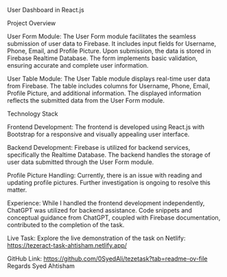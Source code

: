 User Dashboard in React.js

Project Overview

User Form Module:
The User Form module facilitates the seamless submission of user data to Firebase. It includes input fields for Username, Phone, Email, and Profile Picture. Upon submission, the data is stored in Firebase Realtime Database. The form implements basic validation, ensuring accurate and complete user information.

User Table Module:
The User Table module displays real-time user data from Firebase. The table includes columns for Username, Phone, Email, Profile Picture, and additional information. The displayed information reflects the submitted data from the User Form module.

Technology Stack

Frontend Development:
The frontend is developed using React.js with Bootstrap for a responsive and visually appealing user interface.

Backend Development:
Firebase is utilized for backend services, specifically the Realtime Database. The backend handles the storage of user data submitted through the User Form module.

Profile Picture Handling:
Currently, there is an issue with reading and updating profile pictures. Further investigation is ongoing to resolve this matter.

Experience:
While I handled the frontend development independently, ChatGPT was utilized for backend assistance. Code snippets and conceptual guidance from ChatGPT, coupled with Firebase documentation, contributed to the completion of the task.

Live Task:
Explore the live demonstration of the task on Netlify: https://tezeract-task-ahtisham.netlify.app/

GitHub Link: https://github.com/0SyedAli/tezetask?tab=readme-ov-file
Regards
Syed Ahtisham
